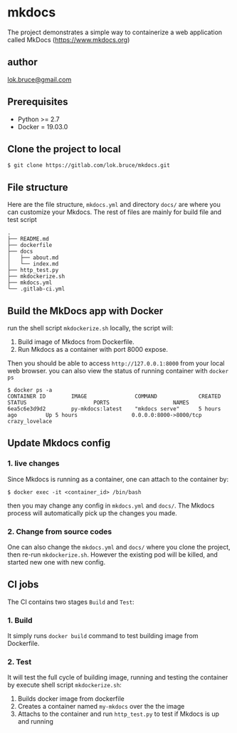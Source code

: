 # mkdocs
The project demonstrates a simple way to containerize a web application called MkDocs (https://www.mkdocs.org)

## author
lok.bruce@gmail.com

## Prerequisites
* Python >= 2.7
* Docker = 19.03.0

## Clone the project to local
```
$ git clone https://gitlab.com/lok.bruce/mkdocs.git
```

## File structure
Here are the file structure, `mkdocs.yml` and directory `docs/` are where you can customize your Mkdocs.
The rest of files are mainly for build file and test script
```
.
├── README.md
├── dockerfile
├── docs
│   ├── about.md
│   └── index.md
├── http_test.py
├── mkdockerize.sh
├── mkdocs.yml
└── .gitlab-ci.yml
```

## Build the MkDocs app with Docker

run the shell script `mkdockerize.sh` locally, the script will:
1. Build image of Mkdocs from Dockerfile.
2. Run Mkdocs as a container with port 8000 expose.

Then you should be able to access `http://127.0.0.1:8000` from your local web browser.
you can also view the status of running container with `docker ps`
```
$ docker ps -a
CONTAINER ID        IMAGE               COMMAND             CREATED             STATUS                     PORTS                    NAMES
6ea5c6e3d9d2        py-mkdocs:latest    "mkdocs serve"      5 hours ago         Up 5 hours                 0.0.0.0:8000->8000/tcp   crazy_lovelace
```

## Update Mkdocs config
### 1. live changes
Since Mkdocs is running as a container, one can attach to the container by:
```
$ docker exec -it <container_id> /bin/bash
```
then you may change any config in `mkdocs.yml` and `docs/`. The Mkdocs process will automatically pick up the changes you made.

### 2. Change from source codes
One can also change the `mkdocs.yml` and `docs/` where you clone the project, then re-run `mkdockerize.sh`.  However the existing pod will be killed, and started new one with new config.

## CI jobs
The CI contains two stages `Build` and `Test`:
### 1. Build
It simply runs `docker build` command to test building image from Dockerfile.

### 2. Test
It will test the full cycle of building image, running and testing the container by execute shell script `mkdockerize.sh`:
1. Builds docker image from dockerfile
2. Creates a container named `my-mkdocs` over the the image
3. Attachs to the container and run `http_test.py` to test if Mkdocs is up and running
